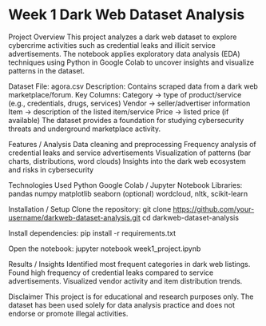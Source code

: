 # Week 1 Dark Web Dataset Analysis

Project Overview
This project analyzes a dark web dataset to explore cybercrime activities such as credential leaks and illicit service advertisements.
The notebook applies exploratory data analysis (EDA) techniques using Python in Google Colab to uncover insights and visualize patterns in the dataset.

Dataset
File: agora.csv
Description: Contains scraped data from a dark web marketplace/forum.
Key Columns:
Category → type of product/service (e.g., credentials, drugs, services)
Vendor → seller/advertiser information
Item → description of the listed item/service
Price → listed price (if available)
The dataset provides a foundation for studying cybersecurity threats and underground marketplace activity.

Features / Analysis
Data cleaning and preprocessing
Frequency analysis of credential leaks and service advertisements
Visualization of patterns (bar charts, distributions, word clouds)
Insights into the dark web ecosystem and risks in cybersecurity

Technologies Used
Python
Google Colab / Jupyter Notebook
Libraries:
pandas
numpy
matplotlib
seaborn
(optional) wordcloud, nltk, scikit-learn

Installation / Setup
Clone the repository:
git clone https://github.com/your-username/darkweb-dataset-analysis.git
cd darkweb-dataset-analysis

Install dependencies:
pip install -r requirements.txt

Open the notebook:
jupyter notebook week1_project.ipynb

Results / Insights
Identified most frequent categories in dark web listings.
Found high frequency of credential leaks compared to service advertisements.
Visualized vendor activity and item distribution trends.

Disclaimer
This project is for educational and research purposes only.
The dataset has been used solely for data analysis practice and does not endorse or promote illegal activities.
